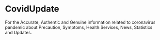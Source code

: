 # CovidUpdate
For the Accurate, Authentic and Genuine information related to coronavirus pandemic about Precaution, Symptoms, Health Services, News, Statistics and Updates.
